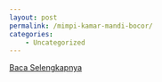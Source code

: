 ```yaml
---
layout: post
permalink: /mimpi-kamar-mandi-bocor/
categories:
    - Uncategorized
---
```


[Baca Selengkapnya](/04)